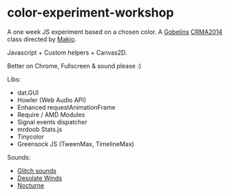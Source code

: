 color-experiment-workshop
=========================

A one week JS experiment based on a chosen color.
A [Gobelins](http://gobelins.fr) [CRMA2014](http://crma2014.gobelins.fr/) class directed by [Makio](https://twitter.com/makio64).

Javascript + Custom helpers + Canvas2D.

Better on Chrome, Fullscreen & sound please :)

Libs:
* dat.GUI
* Howler (Web Audio API)
* Enhanced requestAnimationFrame
* Require / AMD Modules
* Signal events dispatcher
* mrdoob Stats.js
* Tinycolor
* Greensock JS (TweenMax, TimelineMax)

Sounds:
* [Glitch sounds](http://partneryt.blogspot.it/2012/11/glitch-sound-effects.html)
* [Desolate Winds](https://soundcloud.com/nickolman/sets/remixed-destruction-sample/)
* [Nocturne](https://soundcloud.com/nickolman/sets/remixed-destruction-xti-sample/)